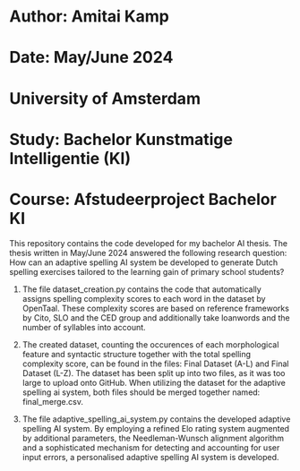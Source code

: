 # Author: Amitai Kamp
# Date: May/June 2024
# University of Amsterdam
# Study: Bachelor Kunstmatige Intelligentie (KI)
# Course: Afstudeerproject Bachelor KI

This repository contains the code developed for my bachelor AI thesis. The thesis written in May/June 2024 answered the following research question: 
How can an adaptive spelling AI system be developed to generate Dutch spelling exercises tailored to the learning gain of primary school students?

1. The file dataset_creation.py contains the code that automatically assigns spelling complexity scores to each word in the dataset by OpenTaal. These complexity scores are based on reference frameworks by Cito, SLO and the CED group and additionally take loanwords and the number of syllables into account.

2. The created dataset, counting the occurences of each morphological feature and syntactic structure together with the total spelling complexity score, can be found in the files:
Final Dataset (A-L) and Final Dataset (L-Z). The dataset has been split up into two files, as it was too large to upload onto GitHub. When utilizing the dataset for the adaptive spelling ai system, both files should be merged together named: final_merge.csv.

4. The file adaptive_spelling_ai_system.py contains the developed adaptive spelling AI system. By employing a refined Elo rating system augmented by additional parameters, the Needleman-Wunsch alignment algorithm and a sophisticated mechanism for detecting and accounting for user input errors, a personalised adaptive spelling AI system is developed.
